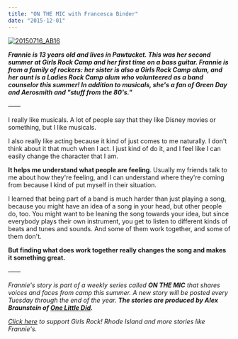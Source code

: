 ```yaml
---
title: "ON THE MIC with Francesca Binder"
date: "2015-12-01"
---
```


[![20150716_AB16](http://girlsrockri.org/wp-content/uploads/2015/11/20150716_AB16-1024x683.jpg)](http://girlsrockri.org/wp-content/uploads/2015/11/20150716_AB16.jpg)

_**Frannie is 13 years old and lives in Pawtucket. This was her second summer at Girls Rock Camp and her first time on a bass guitar. Frannie is from a family of rockers: her sister is also a Girls Rock Camp alum, and her aunt is a Ladies Rock Camp alum who volunteered as a band counselor this summer! In addition to musicals, she's a fan of Green Day and Aerosmith and "stuff from the 80's."**_

——

I really like musicals. A lot of people say that they like Disney movies or something, but I like musicals.

I also really like acting because it kind of just comes to me naturally. I don't think about it that much when I act. I just kind of do it, and I feel like I can easily change the character that I am.

**It helps me understand what people are feeling**. Usually my friends talk to me about how they're feeling, and I can understand where they're coming from because I kind of put myself in their situation.

I learned that being part of a band is much harder than just playing a song, because you might have an idea of a song in your head, but other people do, too. You might want to be leaning the song towards your idea, but since everybody plays their own instrument, you get to listen to different kinds of beats and tunes and sounds. And some of them work together, and some of them don't.

**But finding what does work together really changes the song and makes it something great.**

——

_Frannie's story is part of a weekly series called **ON THE MIC** that shares voices and faces from camp this summer. _A new story will be posted every Tuesday through the end of the year. __The stories are produced by Alex Braunstein of [One Little Did](http://www.onelittledidstories.com/).____

_[Click here](https://www.razoo.com/story/Girls-Rock-Rhode-Island) to support Girls Rock! Rhode Island and more stories like Frannie's._
